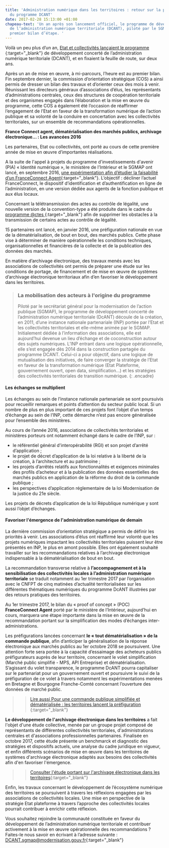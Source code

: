 ```yaml
---
title: 'Administration numérique dans les territoires : retour sur la première année
  du programme DCANT'
date: 2017-02-28 15:13:00 +01:00
chapeau-text: 'Un an après son lancement officiel, le programme de développement concerté
  de l’administration numérique territoriale (DCANT), piloté par le SGMAP, fait un
  premier bilan d’étape. '
---
```


Voilà un peu plus d’un an, [Etat et collectivités lançaient le programme ](https://www.modernisation.gouv.fr/home/etat-et-collectivites-developpement-administration-numerique-dcant){:target="_blank"}
de développement concerté de l’administration numérique territoriale (DCANT), et en fixaient la feuille de route, sur deux ans.

Après un an de mise en œuvre, à mi-parcours, l’heure est au premier bilan. Fin septembre dernier, la commission d’orientation stratégique (COS) a ainsi permis de dresser un bilan des travaux et d’orienter ceux des mois à venir. Réunissant les directeurs généraux d’associations d’élus, les représentants d’administrations centrales, ceux des structures de coopération territoriale et des organismes engagés dans l’élaboration et la mise en œuvre du programme, cette COS a également été l’occasion de réaffirmer l’engagement de l’Etat en faveur de la transformation numérique de l’action publique et sa volonté de la conduire en concertation avec les collectivités territoriales, sur un ensemble de recommandations opérationnelles.

 

**France Connect agent, dématérialisation des marchés publics, archivage électronique... : Les avancées 2016**

Les partenaires, Etat ou collectivités, ont porté au cours de cette première année de mise en œuvre d’importantes réalisations.

A la suite de l'appel à projets du programme d'investissements d'avenir (PIA) « Identité numérique », le ministère de l’Intérieur et le SGMAP ont lancé, en septembre 2016, [une expérimentation afin d’étudier la faisabilité d’un FranceConnect Agent](http://etatplateforme.modernisation.gouv.fr/actualite/franceconnect-se-decline-egalement-pour-les-agents-de-la-fonction-publique){:target="_blank"}. L’objectif : décliner l’actuel FranceConnect, le dispositif d’identification et d’authentification en ligne de l’administration, en une version dédiée aux agents de la fonction publique et aux élus locaux.

Concernant la télétransmission des actes au contrôle de légalité, une nouvelle version de la convention-type a été produite dans le cadre du [programme @ctes ](https://www.collectivites-locales.gouv.fr/actes-0){:target="_blank"} afin de supprimer les obstacles à la transmission de certains actes au contrôle de légalité.

15 partenaires ont lancé, en janvier 2016, une préfiguration nationale en vue de la dématérialisation, de bout en bout, des marchés publics. Cette phase vise à déterminer de manière opérationnelle les conditions techniques, organisationnelles et financières de la collecte et de la publication des données des marchés. 

En matière d’archivage électronique, des travaux menés avec les associations de collectivités ont permis de préparer une étude sur les conditions de portage, de financement et de mise en œuvre de systèmes d’archivage électronique territoriaux afin d’en favoriser le développement dans les territoires.

 


>### La mobilisation des acteurs à l'origine du programme
>
>Piloté par le secrétariat général pour la modernisation de l’action publique (SGMAP), le programme de développement concerté de l’administration numérique territoriale (DcANT) découle de la création, en 2011, d’une instance nationale partenariale (INP) portée par l’Etat et les collectivités territoriales et elle-même animée par le SGMAP. Initialement dédiée à l’information des associations, elle est aujourd’hui devenue un lieu d’échange et de coconstruction autour des sujets numériques. L’INP entrant dans une logique opérationnelle, elle s’est engagée dès 2014 dans la construction partagée du programme DCANT. Celui-ci a pour objectif, dans une logique de mutualisation des initiatives, de faire converger la stratégie de l’Etat en faveur de la transformation numérique (Etat Plateforme, gouvernement ouvert, open data, simplification…) et les stratégies des collectivités territoriales de transition numérique.
{: .encadre}
 

#### Les échanges se multiplient

Les échanges au sein de l’instance nationale partenariale se sont poursuivis pour recueillir remarques et points d’attention du secteur public local. Si un nombre de plus en plus important de ces projets font l’objet d’un temps d’échange au sein de l’INP, cette démarche n’est pas encore généralisée pour l’ensemble des ministères.

Au cours de l’année 2016, associations de collectivités territoriales et ministères porteurs ont notamment échangé dans le cadre de l’INP, sur :
*  le référentiel général d'interopérabilité (RGI) et son projet d’arrêté d’application ;
* le projet de décret d’application de la loi relative à la liberté de la création, à l’architecture et au patrimoine ;
* les projets d’arrêtés relatifs aux fonctionnalités et exigences minimales des profils d’acheteur et à la publication des données essentielles des marchés publics en application de la réforme du droit de la commande publique ;
* les perspectives d’application réglementaire de la loi Modernisation de la justice du 21e siècle. 

 

Les projets de décrets d’application de la loi République numérique y sont aussi l’objet d’échanges.

 

#### Favoriser l'émergence de l'administration numérique de demain

La dernière commission d’orientation stratégique a permis de définir les priorités à venir. Les associations d’élus ont réaffirmé leur volonté que les projets numériques impactant les collectivités territoriales puissent leur être présentés en INP, le plus en amont possible. Elles ont également souhaité travailler sur les recommandations relatives à l’archivage électronique indispensable à la dématérialisation de bout en bout.

La recommandation transverse relative à **l’accompagnement et à la sensibilisation des collectivités locales à l’administration numérique territoriale** se traduit notamment au 1er trimestre 2017 par l’organisation avec le CNFPT de cinq matinées d’actualité territorialisées sur les différentes thématiques numériques du programme DcANT illustrées par des retours pratiques des territoires.

Au 1er trimestre 2017, le bilan du « proof of concept » (POC) **FranceConnect Agent** porté par le ministère de l’Intérieur, aujourd’hui en cours, marquera une étape importante dans la mise en œuvre de la recommandation portant sur la simplification des modes d’échanges inter-administrations.

Les préfigurations lancées concernant **le « tout dématérialisation » de la commande publique**, afin d’anticiper la généralisation de la réponse électronique aux marchés publics au 1er octobre 2018 se poursuivent. Une attention forte sera portée à la capacité d’essaimage des acheteurs publics préfigurateurs auprès de leur territoire, concernant le volet simplification (Marché public simplifié - MPS, API Entreprise) et dématérialisation. S’agissant du volet transparence, le programme DcANT pourra capitaliser sur le partenariat pour un gouvernement ouvert et poursuivre le suivi de la préfiguration de ce volet à travers notamment les expérimentations menées en Bretagne et Bourgogne Franche-Comté concernant l’ouverture des données de marché public. 

>> [Lire aussi Pour une commande publique simplifiée et dématérialisée : les territoires lancent la préfiguration
](https://www.modernisation.gouv.fr/home/commande-publique-simplifiee-dematerialisee-territoires-lancent-prefiguration){:target="_blank"}

**Le développement de l'archivage électronique dans les territoires** a fait l'objet d'une étude collective, menée par un groupe projet composé de représentants de différentes collectivités territoriales, d'administrations centrales et d'associations professionnelles partenaires. Finalisée en octobre 2017, cette étude présente un benchmarck et diagnostic des stratégies et dispositifs actuels, une analyse du cadre juridique en vigueur, et enfin différents scénarios de mise en œuvre dans les territoires de systèmes d'archivage électronique adaptés aux besoins des collectivités afin d'en favoriser l'émergence.

>> [Consulter l'étude portant sur l'archivage électronique dans les territoires](https://www.modernisation.gouv.fr/etudes-et-referentiels/etudes/etude-sur-le-developpement-de-larchivage-electronique-dans-les-territoires){:target="_blank"}

 

Enfin, les travaux concernant le développement de l’écosystème numérique des territoires se poursuivent à travers les réflexions engagées par les associations de collectivités locales. Une mise en perspective de la stratégie Etat plateforme à travers l’approche des collectivités locales pourrait contribuer à enrichir cette réflexion.

 

 


Vous souhaitez rejoindre la communauté constituée en faveur du développement de l’administration numérique territoriale et contribuer activement à la mise en œuvre opérationnelle des recommandations ?
Faites-le nous savoir en écrivant à l’adresse suivante : [DCANT.sgmap@modernisation.gouv.fr](mailto:DcANT.sgmap@modernisation.gouv.fr?subject=Rejoindre%20la%20communaut%C3%A9%20DcANT){:target="_blank"}
